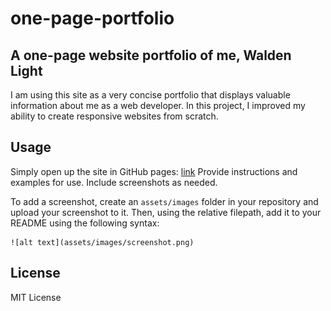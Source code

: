 # one-page-portfolio

## A one-page website portfolio of me, Walden Light

I am using this site as a very concise portfolio that displays valuable information about me as a web developer.
In this project, I improved my ability to create responsive websites from scratch.
## Usage

Simply open up the site in GitHub pages: [link](https://waldenlight.github.io/one-page-portfolio/)
Provide instructions and examples for use. Include screenshots as needed.

To add a screenshot, create an `assets/images` folder in your repository and upload your screenshot to it. Then, using the relative filepath, add it to your README using the following syntax:

    ![alt text](assets/images/screenshot.png)

## License

MIT License
